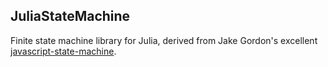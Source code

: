 ## JuliaStateMachine

Finite state machine library for Julia, derived from Jake Gordon's excellent [javascript-state-machine](https://github.com/jakesgordon/javascript-state-machine).
